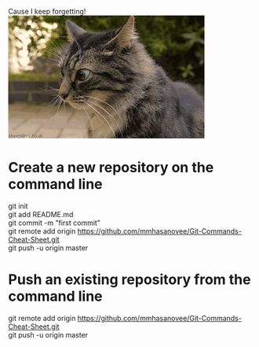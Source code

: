 Cause I keep forgetting!
![SalesForce](afraidcat.gif)
# Create a new repository on the command line
git init  
git add README.md  
git commit -m "first commit"  
git remote add origin https://github.com/mmhasanovee/Git-Commands-Cheat-Sheet.git  
git push -u origin master  

# Push an existing repository from the command line
git remote add origin https://github.com/mmhasanovee/Git-Commands-Cheat-Sheet.git  
git push -u origin master  
